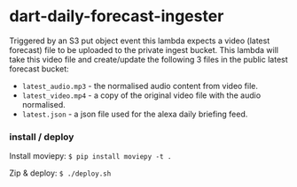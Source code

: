 # dart-daily-forecast-ingester
Triggered by an S3 put object event this lambda expects a video (latest forecast) file to be uploaded to the private ingest bucket.
This lambda will take this video file and create/update the following 3 files in the public latest forecast bucket:  
 - `latest_audio.mp3` - the normalised audio content from video file.
 - `latest_video.mp4` - a copy of the original video file with the audio normalised.
 - `latest.json` - a json file used for the alexa daily briefing feed. 

### install / deploy
Install moviepy:
`$ pip install moviepy -t .`

Zip & deploy:
`$ ./deploy.sh`
